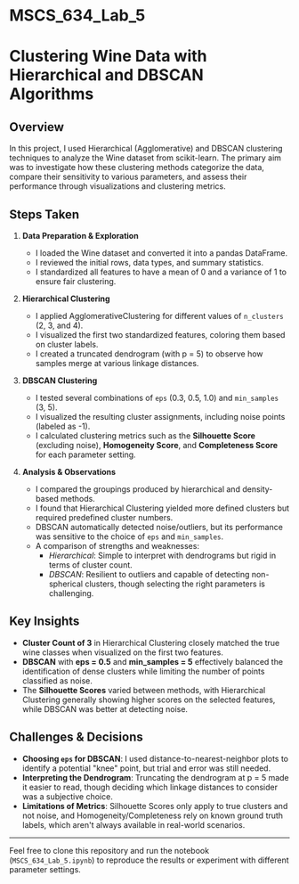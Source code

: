 # MSCS_634_Lab_5
# Clustering Wine Data with Hierarchical and DBSCAN Algorithms

## Overview
In this project, I used Hierarchical (Agglomerative) and DBSCAN clustering techniques to analyze the Wine dataset from scikit-learn. The primary aim was to investigate how these clustering methods categorize the data, compare their sensitivity to various parameters, and assess their performance through visualizations and clustering metrics.

## Steps Taken
1. **Data Preparation & Exploration**
   - I loaded the Wine dataset and converted it into a pandas DataFrame.
   - I reviewed the initial rows, data types, and summary statistics.
   - I standardized all features to have a mean of 0 and a variance of 1 to ensure fair clustering.

2. **Hierarchical Clustering**
   - I applied AgglomerativeClustering for different values of `n_clusters` (2, 3, and 4).
   - I visualized the first two standardized features, coloring them based on cluster labels.
   - I created a truncated dendrogram (with p = 5) to observe how samples merge at various linkage distances.

3. **DBSCAN Clustering**
   - I tested several combinations of `eps` (0.3, 0.5, 1.0) and `min_samples` (3, 5).
   - I visualized the resulting cluster assignments, including noise points (labeled as -1).
   - I calculated clustering metrics such as the **Silhouette Score** (excluding noise), **Homogeneity Score**, and **Completeness Score** for each parameter setting.

4. **Analysis & Observations**
   - I compared the groupings produced by hierarchical and density-based methods.
   - I found that Hierarchical Clustering yielded more defined clusters but required predefined cluster numbers.
   - DBSCAN automatically detected noise/outliers, but its performance was sensitive to the choice of `eps` and `min_samples`.
   - A comparison of strengths and weaknesses:
     - *Hierarchical*: Simple to interpret with dendrograms but rigid in terms of cluster count.
     - *DBSCAN*: Resilient to outliers and capable of detecting non-spherical clusters, though selecting the right parameters is challenging.

## Key Insights
- **Cluster Count of 3** in Hierarchical Clustering closely matched the true wine classes when visualized on the first two features.
- **DBSCAN** with **eps = 0.5** and **min_samples = 5** effectively balanced the identification of dense clusters while limiting the number of points classified as noise.
- The **Silhouette Scores** varied between methods, with Hierarchical Clustering generally showing higher scores on the selected features, while DBSCAN was better at detecting noise.

## Challenges & Decisions
- **Choosing `eps` for DBSCAN**: I used distance-to-nearest-neighbor plots to identify a potential "knee" point, but trial and error was still needed.
- **Interpreting the Dendrogram**: Truncating the dendrogram at p = 5 made it easier to read, though deciding which linkage distances to consider was a subjective choice.
- **Limitations of Metrics**: Silhouette Scores only apply to true clusters and not noise, and Homogeneity/Completeness rely on known ground truth labels, which aren't always available in real-world scenarios.

---

Feel free to clone this repository and run the notebook (`MSCS_634_Lab_5.ipynb`) to reproduce the results or experiment with different parameter settings.
